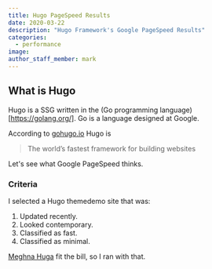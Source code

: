 ```yaml
---
title: Hugo PageSpeed Results
date: 2020-03-22
description: "Hugo Framework's Google PageSpeed Results"
categories:
  - performance
image:
author_staff_member: mark
---
```

## What is Hugo

Hugo is a SSG written in the (Go programming language)[https://golang.org/]. Go is a language designed at Google.

According to [gohugo.io](https://gohugo.io/) Hugo is

<blockquote>The world’s fastest framework for building websites</blockquote>

Let's see what Google PageSpeed thinks.

### Criteria

I selected a Hugo themedemo site that was:

1. Updated recently.
2. Looked contemporary.
3. Classified as fast.
4. Classified as minimal.

[Meghna Huga](https://themes.gohugo.io/meghna-hugo/) fit the bill, so I ran with that.